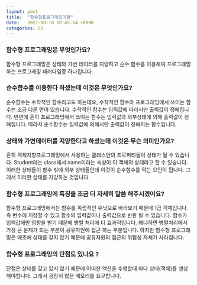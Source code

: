 ```yaml
---
layout: post
title:  "함수형프로그래밍이란"
date:   2021-08-10 10:45:14 +0900
categories: CS
---
```

### 함수형 프로그래밍은 무엇인가요?
함수형 프로그래밍은 상태와 가변 데이터를 지양하고 순수 함수를 이용해여 프로그래밍하는 프로그래밍 패러다임중 하나입니다.


### 순수함수를 이용한다 하셨는데 이것은 무엇인가요?
순수함수는 수학적인 함수라고도 하는데요, 수학적인 함수와 프로그래밍에서 쓰이는 함수는 조금 다른 면이 있습니다. 수학적인 함수는 입력값에 따라서만 출력값이 정해집니다. 반면에 흔히 프로그래밍에서 쓰이는 함수는 입력값과 외부상태에 의해 출력값이 정해집니다. 따라서 순수함수는 입력값에 의해서만 출력값이 정해지는 함수입니다.


### 상태와 가변데이터를 지양한다고 하셨는데 이것은 무슨 의미인가요?
흔히 객체지향프로그래밍에서 사용하는 클래스안의 프로퍼티들이 상태가 될 수 있습니다. Student라는 class에서 name이라는 속성이 이 객체의 상태라고 할 수 있습니다. 이러한 상태들이 함수 밖에 외부 상태들인데 이것이 순수함수를 막는 요인이 됩니다. 그래서 이러한 상태를 지양하는 것입니다.


### 함수형 프로그래밍에 특징을 조금 더 자세히 말씀 해주시겠어요?
함수형 프로그래밍에서는 함수를 독립적인 유닛으로 바라보기 때문에 1급 객체입니다. 즉 변수에 저장할 수 있고 함수의 입력값이나 출력값으로 반환 될 수 있습니다. 함수가 입력값에만 영향을 받기 때문에 병렬 처리에 더 효과적입니다. 왜냐하면 병렬처리에서 가장 큰 문제가 되는 부분이 공유자원에 접근 하는 부분입니다. 하지만 함수형 프로그래밍은 애초에 상태를 갖지 않기 때문에 공유자원의 접근의 위험성 자체가 사라집니다.


### 함수형 프로그래밍의 단점도 있나요 ?
단점은 상태를 갖고 있지 않기 때문에 어떠한 액션을 수행할때 마다 상태(객체)를 생성해야합니다. 그래서 굉장히 많은 메모리를 요구합니다.